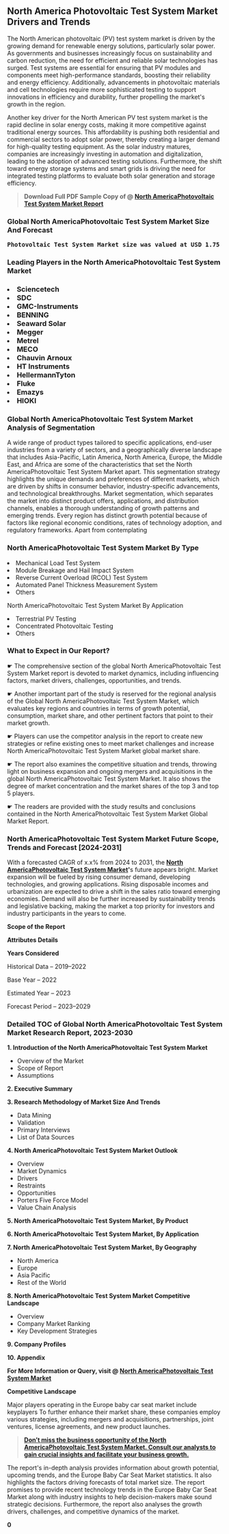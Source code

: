 <p><h2>North America Photovoltaic Test System Market Drivers and Trends</h2><p>The North American photovoltaic (PV) test system market is driven by the growing demand for renewable energy solutions, particularly solar power. As governments and businesses increasingly focus on sustainability and carbon reduction, the need for efficient and reliable solar technologies has surged. Test systems are essential for ensuring that PV modules and components meet high-performance standards, boosting their reliability and energy efficiency. Additionally, advancements in photovoltaic materials and cell technologies require more sophisticated testing to support innovations in efficiency and durability, further propelling the market's growth in the region.</p><p>Another key driver for the North American PV test system market is the rapid decline in solar energy costs, making it more competitive against traditional energy sources. This affordability is pushing both residential and commercial sectors to adopt solar power, thereby creating a larger demand for high-quality testing equipment. As the solar industry matures, companies are increasingly investing in automation and digitalization, leading to the adoption of advanced testing solutions. Furthermore, the shift toward energy storage systems and smart grids is driving the need for integrated testing platforms to evaluate both solar generation and storage efficiency.</p></p><blockquote id="" class=""><strong>Download Full PDF Sample Copy of @&nbsp;<a href="https://www.verifiedmarketreports.com/download-sample/?rid=365628&utm_source=GitHub-Jan&utm_medium=291" target="_blank">North AmericaPhotovoltaic Test System Market Report</a>&nbsp;&nbsp;</strong></blockquote><h3 id="" class=""><strong>Global&nbsp;North AmericaPhotovoltaic Test System Market Size And Forecast</strong></h3><pre class="reader-text-block__code-block"><strong>Photovoltaic Test System Market size was valued at USD 1.75 Billion in 2022 and is projected to reach USD 3.25 Billion by 2030, growing at a CAGR of 8.5% from 2024 to 2030.</strong></pre><h3 id="" class="">Leading Players in the&nbsp;North AmericaPhotovoltaic Test System Market</h3><h3 class=""></Li><Li>Sciencetech</Li><Li> SDC</Li><Li> GMC-Instruments</Li><Li> BENNING</Li><Li> Seaward Solar</Li><Li> Megger</Li><Li> Metrel</Li><Li> MECO</Li><Li> Chauvin Arnoux</Li><Li> HT Instruments</Li><Li> HellermannTyton</Li><Li> Fluke</Li><Li> Emazys</Li><Li> HIOKI</h3><h3 id="" class="">Global&nbsp;North AmericaPhotovoltaic Test System Market Analysis of Segmentation</h3><p id="" class="">A wide range of product types tailored to specific applications, end-user industries from a variety of sectors, and a geographically diverse landscape that includes Asia-Pacific, Latin America, North America, Europe, the Middle East, and Africa are some of the characteristics that set the North AmericaPhotovoltaic Test System Market apart. This segmentation strategy highlights the unique demands and preferences of different markets, which are driven by shifts in consumer behavior, industry-specific advancements, and technological breakthroughs. Market segmentation, which separates the market into distinct product offers, applications, and distribution channels, enables a thorough understanding of growth patterns and emerging trends. Every region has distinct growth potential because of factors like regional economic conditions, rates of technology adoption, and regulatory frameworks. Apart from contemplating</p><h3 id="" class="">North AmericaPhotovoltaic Test System Market&nbsp;By Type</h3><p></Li><Li>Mechanical Load Test System</Li><Li> Module Breakage and Hail Impact System</Li><Li> Reverse Current Overload (RCOL) Test System</Li><Li> Automated Panel Thickness Measurement System</Li><Li> Others</p><div class="" data-test-id=""><p>North AmericaPhotovoltaic Test System Market&nbsp;By Application</p></div><p class=""></Li><Li>Terrestrial PV Testing</Li><Li> Concentrated Photovoltaic Testing</Li><Li> Others</p><div class="" data-test-id=""><h3><span class="">What to Expect in Our Report?</span></h3></div><div class="" data-test-id=""><p><span class="">☛ The comprehensive section of the global North AmericaPhotovoltaic Test System Market report is devoted to market dynamics, including influencing factors, market drivers, challenges, opportunities, and trends.</span></p></div><div class="" data-test-id=""><p><span class="">☛ Another important part of the study is reserved for the regional analysis of the Global North AmericaPhotovoltaic Test System Market, which evaluates key regions and countries in terms of growth potential, consumption, market share, and other pertinent factors that point to their market growth.</span></p></div><div class="" data-test-id=""><p><span class="">☛ Players can use the competitor analysis in the report to create new strategies or refine existing ones to meet market challenges and increase North AmericaPhotovoltaic Test System Market global market share.</span></p></div><div class="" data-test-id=""><p><span class="">☛ The report also examines the competitive situation and trends, throwing light on business expansion and ongoing mergers and acquisitions in the global North AmericaPhotovoltaic Test System Market. It also shows the degree of market concentration and the market shares of the top 3 and top 5 players.</span></p></div><div class="" data-test-id=""><p><span class="">☛ The readers are provided with the study results and conclusions contained in the North AmericaPhotovoltaic Test System Market Global Market Report.</span></p></div><div class="" data-test-id=""><h3><span class="">North AmericaPhotovoltaic Test System Market Future Scope, Trends and Forecast [2024-2031]</span></h3></div><div class="" data-test-id=""><p><span class="">With a forecasted CAGR of x.x% from 2024 to 2031, the <strong><a href="https://www.verifiedmarketreports.com/download-sample/?rid=365628&utm_source=GitHub-Jan&utm_medium=291" target="_blank">North AmericaPhotovoltaic Test System Market</a>'</strong>s future appears bright. Market expansion will be fueled by rising consumer demand, developing technologies, and growing applications. Rising disposable incomes and urbanization are expected to drive a shift in the sales ratio toward emerging economies. Demand will also be further increased by sustainability trends and legislative backing, making the market a top priority for investors and industry participants in the years to come.</span></p><p id="ember66" class="ember-view reader-text-block__paragraph"><strong>Scope of the Report</strong></p><p id="ember67" class="ember-view reader-text-block__paragraph"><strong>Attributes Details</strong></p><p id="ember68" class="ember-view reader-text-block__paragraph"><strong>Years Considered</strong></p><p id="ember69" class="ember-view reader-text-block__paragraph">Historical Data &ndash; 2019&ndash;2022</p><p id="ember70" class="ember-view reader-text-block__paragraph">Base Year &ndash; 2022</p><p id="ember71" class="ember-view reader-text-block__paragraph">Estimated Year &ndash; 2023</p><p id="ember72" class="ember-view reader-text-block__paragraph">Forecast Period &ndash; 2023&ndash;2029</p></div><h3 id="" class="">Detailed TOC of Global North AmericaPhotovoltaic Test System Market Research Report, 2023-2030</h3><p id="" class=""><strong>1. Introduction of the North AmericaPhotovoltaic Test System Market</strong></p><ul><li>Overview of the Market</li><li>Scope of Report</li><li>Assumptions</li></ul><p id="" class=""><strong>2. Executive Summary</strong></p><p id="" class=""><strong>3. Research Methodology of Market Size And Trends</strong></p><ul><li>Data Mining</li><li>Validation</li><li>Primary Interviews</li><li>List of Data Sources</li></ul><p id="" class=""><strong>4. North AmericaPhotovoltaic Test System Market Outlook</strong></p><ul><li>Overview</li><li>Market Dynamics</li><li>Drivers</li><li>Restraints</li><li>Opportunities</li><li>Porters Five Force Model</li><li>Value Chain Analysis</li></ul><p id="" class=""><strong>5. North AmericaPhotovoltaic Test System Market, By Product</strong></p><p id="" class=""><strong>6. North AmericaPhotovoltaic Test System Market, By Application</strong></p><p id="" class=""><strong>7. North AmericaPhotovoltaic Test System Market, By Geography</strong></p><ul><li>North America</li><li>Europe</li><li>Asia Pacific</li><li>Rest of the World</li></ul><p id="" class=""><strong>8. North AmericaPhotovoltaic Test System Market Competitive Landscape</strong></p><ul><li>Overview</li><li>Company Market Ranking</li><li>Key Development Strategies</li></ul><p id="" class=""><strong>9. Company Profiles</strong></p><p id="" class=""><strong>10. Appendix</strong></p><p><strong>For More Information or Query, visit&nbsp;@ <a href="https://www.verifiedmarketreports.com/product/photovoltaic-test-system-market/" target="_blank">North AmericaPhotovoltaic Test System Market</a></strong></p><p id="ember61" class="ember-view reader-text-block__paragraph"><strong>Competitive Landscape</strong></p><p id="ember62" class="ember-view reader-text-block__paragraph">Major players operating in the Europe baby car seat market include keyplayers To further enhance their market share, these companies employ various strategies, including mergers and acquisitions, partnerships, joint ventures, license agreements, and new product launches.</p><blockquote id="ember63" class="ember-view reader-text-block__blockquote"><strong><a href="https://www.verifiedmarketreports.com/download-sample/?rid=365628&utm_source=GitHub-Jan&utm_medium=291" target="_blank">Don&rsquo;t miss the business opportunity of the North AmericaPhotovoltaic Test System Market. Consult our analysts to gain crucial insights and facilitate your business growth.</a></strong></blockquote><p id="ember64" class="ember-view reader-text-block__paragraph">The report's in-depth analysis provides information about growth potential, upcoming trends, and the Europe Baby Car Seat Market statistics. It also highlights the factors driving forecasts of total market size. The report promises to provide recent technology trends in the Europe Baby Car Seat Market along with industry insights to help decision-makers make sound strategic decisions. Furthermore, the report also analyses the growth drivers, challenges, and competitive dynamics of the market.</p><p class="ember-view reader-text-block__paragraph"><strong>0</strong></p>
